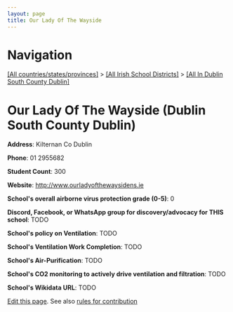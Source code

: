 ```yaml
---
layout: page
title: Our Lady Of The Wayside
---
```

# Navigation

[[All countries/states/provinces]](../../..) > [[All Irish School Districts]](../..) > [[All In Dublin South County Dublin]](..)

# Our Lady Of The Wayside (Dublin South County Dublin)

**Address**: Kilternan Co Dublin

**Phone**: 01 2955682

**Student Count**: 300

**Website**: <http://www.ourladyofthewaysidens.ie>

**School's overall airborne virus protection grade (0-5)**: 0

**Discord, Facebook, or WhatsApp group for discovery/advocacy for THIS school**: TODO

**School's policy on Ventilation**: TODO

**School's Ventilation Work Completion**: TODO

**School's Air-Purification**: TODO

**School's CO2 monitoring to actively drive ventilation and filtration**: TODO

**School's Wikidata URL**: TODO


[Edit this page](https://github.com/ventilate-schools/Ireland/edit/main/./Dublin_South_County_Dublin/Our_Lady_Of_The_Wayside.md). See also [rules for contribution](../../../contribution-rules/)